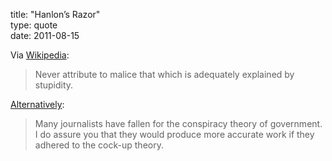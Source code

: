 title: "Hanlon&rsquo;s Razor"  
type: quote  
date: 2011-08-15

Via [Wikipedia][han]:

  > Never attribute to malice that which is adequately explained by stupidity.

[Alternatively][ing]:

  > Many journalists have fallen for the conspiracy theory of government. I do
  > assure you that they would produce more accurate work if they adhered to
  > the cock-up theory.

  [han]: http://en.wikipedia.org/wiki/Hanlon%27s_razor
  [ing]: http://www.brisbanetimes.com.au/digital-life/case-of-a-misplaced-point-20090901-f5zj.html

